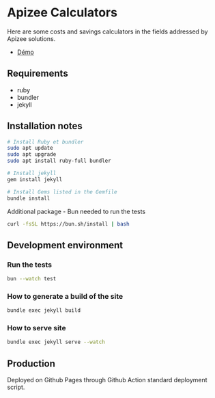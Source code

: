# Apizee Calculators

Here are some costs and savings calculators in the fields addressed by Apizee solutions.

- [Démo](https://apizee.github.io/apizee-calculators)

## Requirements

- ruby
- bundler
- jekyll

## Installation notes

```bash
# Install Ruby et bundler
sudo apt update
sudo apt upgrade
sudo apt install ruby-full bundler

# Install jekyll
gem install jekyll

# Install Gems listed in the Gemfile
bundle install
```

Additional package - Bun needed to run the tests

```bash
curl -fsSL https://bun.sh/install | bash 
```

## Development environment

### Run the tests

```bash
bun --watch test
```

### How to generate a build of the site

```bash
bundle exec jekyll build
```

### How to serve site

```bash
bundle exec jekyll serve --watch
```

## Production

Deployed on Github Pages through Github Action standard deployment script.


